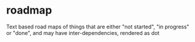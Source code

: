 roadmap
=======

Text based road maps of things that are either "not started", "in progress" or "done", and may have inter-dependencies, rendered as dot